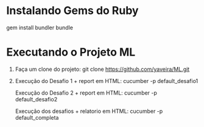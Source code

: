 <h1>Instalando Gems do Ruby</h1>
gem install bundler
bundle

<h1>Executando o Projeto ML</h1>

1. Faça um clone do projeto:
   git clone https://github.com/yaveira/ML.git

2. Execução do Desafio 1 + report em HTML: cucumber -p default_desafio1

   Execução do Desafio 2 + report em HTML: cucumber -p default_desafio2

   Execução dos desafios + relatorio em HTML: cucumber -p default_completa
